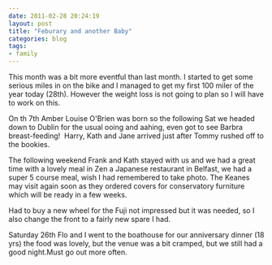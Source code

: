 ```yaml
---
date: 2011-02-28 20:24:19
layout: post
title: "Feburary and another Baby"
categories: blog 
tags:
- family
---
```


This month was a bit more eventful than last month. I started to get some serious miles in on the bike and I managed to get my first 100 miler of the year today (28th). However the weight loss is not going to plan so I will have to work on this.

On th 7th Amber Louise O'Brien was born so the following Sat we headed down to Dublin for the usual ooing and aahing, even got to see Barbra breast-feeding!  Harry, Kath and Jane arrived just after Tommy rushed off to the bookies.

The following weekend Frank and Kath stayed with us and we had a great time with a lovely meal in Zen a Japanese restaurant in Belfast, we had a super 5 course meal, wish I had remembered to take photo. The Keanes may visit again soon as they ordered covers for conservatory furniture which will be ready in a few weeks.

Had to buy a new wheel for the Fuji not impressed but it was needed, so I also change the front to a fairly new spare I had.

Saturday 26th Flo and I went to the boathouse for our anniversary dinner (18 yrs) the food was lovely, but the venue was a bit cramped, but we still had a good night.Must go out more often.
